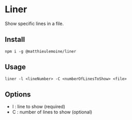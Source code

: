 # Liner

Show specific lines in a file.

## Install

```
npm i -g @matthieulemoine/liner
```

## Usage

```
liner -l <lineNumber> -C <numberOfLinesToShow> <file>
```

## Options

* l : line to show (required)
* C : number of lines to show (optional)

